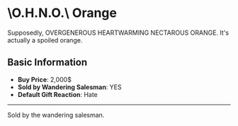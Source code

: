 # \O.H.N.O.\ Orange

Supposedly, OVERGENEROUS HEARTWARMING NECTAROUS ORANGE. It's actually a spoiled orange.

## Basic Information

- **Buy Price**: 2,000$
- **Sold by Wandering Salesman**: YES
- **Default Gift Reaction**: Hate

---
Sold by the wandering salesman.

